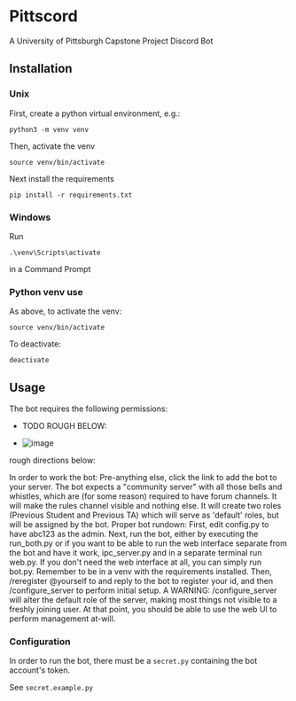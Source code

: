 # Pittscord
A University of Pittsburgh Capstone Project Discord Bot

## Installation
### Unix
First, create a python virtual environment, e.g.:
```
python3 -m venv venv
```
Then, activate the venv
```
source venv/bin/activate
```
Next install the requirements
```
pip install -r requirements.txt
```

### Windows
Run
```
.\venv\Scripts\activate
```
in a Command Prompt

### Python venv use
As above, to activate the venv:
```
source venv/bin/activate
```
To deactivate:
```
deactivate
```

## Usage
The bot requires the following permissions:
- TODO ROUGH BELOW:

- ![image](https://github.com/neffers/Pittscord/assets/109564234/0d02a5f7-56ad-4ecb-bfad-a014fe03674a)

rough directions below:

In order to work the bot:
Pre-anything else, click the link to add the bot to your server. The bot expects a "community server" with all those bells and whistles, which are (for some reason) required to have forum channels. It will make the rules channel visible and nothing else. It will create two roles (Previous Student and Previous TA) which will serve as 'default' roles, but will be assigned by the bot.
Proper bot rundown:
First, edit config.py to have abc123 as the admin.
Next, run the bot, either by executing the run_both.py or if you want to be able to run the web interface separate from the bot and have it work, ipc_server.py and in a separate terminal run web.py. If you don't need the web interface at all, you can simply run bot.py. Remember to be in a venv with the requirements installed.
Then, /reregister @yourself to and reply to the bot to register your id, and then /configure_server to perform initial setup.
A WARNING: /configure_server will alter the default role of the server, making most things not visible to a freshly joining user.
At that point, you should be able to use the web UI to perform management at-will.






### Configuration
In order to run the bot, there must be a `secret.py` containing the bot account's token.

See `secret.example.py`
